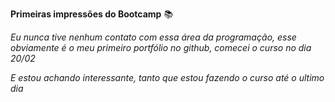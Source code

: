 **Primeiras impressões do Bootcamp**  :books:

*Eu nunca tive nenhum contato com essa área da programação, esse obviamente é o meu primeiro portfólio no github, comecei o curso no dia 20/02*

*E estou achando interessante, tanto que estou fazendo o curso até o ultimo dia*

